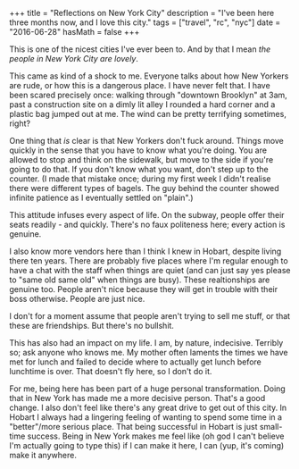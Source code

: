 +++
title = "Reflections on New York City"
description = "I've been here three months now, and I love this city."
tags = ["travel", "rc", "nyc"]
date = "2016-06-28"
hasMath = false
+++

This is one of the nicest cities I've ever been to. And by that I mean *the people in New York City are lovely*.

This came as kind of a shock to me. Everyone talks about how New Yorkers are rude, or how this is a dangerous place. I have never felt that. I have been scared precisely once: walking through "downtown Brooklyn" at 3am, past a construction site on a dimly lit alley I rounded a hard corner and a plastic bag jumped out at me. The wind can be pretty terrifying sometimes, right?

One thing that *is* clear is that New Yorkers don't fuck around. Things move quickly in the sense that you have to know what you're doing. You are allowed to stop and think on the sidewalk, but move to the side if you're going to do that. If you don't know what you want, don't step up to the counter. (I made that mistake once; during my first week I didn't realise there were different types of bagels. The guy behind the counter showed infinite patience as I eventually settled on "plain".)

This attitude infuses every aspect of life. On the subway, people offer their seats readily - and quickly. There's no faux politeness here; every action is genuine.

I also know more vendors here than I think I knew in Hobart, despite living there ten years. There are probably five places where I'm regular enough to have a chat with the staff when things are quiet (and can just say yes please to "same old same old" when things are busy). These realtionships are genuine too. People aren't nice because they will get in trouble with their boss otherwise. People are just nice.

I don't for a moment assume that people aren't trying to sell me stuff, or that these are friendships. But there's no bullshit.

This has also had an impact on my life. I am, by nature, indecisive. Terribly so; ask anyone who knows me. My mother often laments the times we have met for lunch and failed to decide where to actually get lunch before lunchtime is over. That doesn't fly here, so I don't do it.

For me, being here has been part of a huge personal transformation. Doing that in New York has made me a more decisive person. That's a good change. I also don't feel like there's any great drive to get out of this city. In Hobart I always had a lingering feeling of wanting to spend some time in a "better"/more serious place. That being successful in Hobart is just small-time success. Being in New York makes me feel like (oh god I can't believe I'm actually going to type this) if I can make it here, I can (yup, it's coming) make it anywhere.
